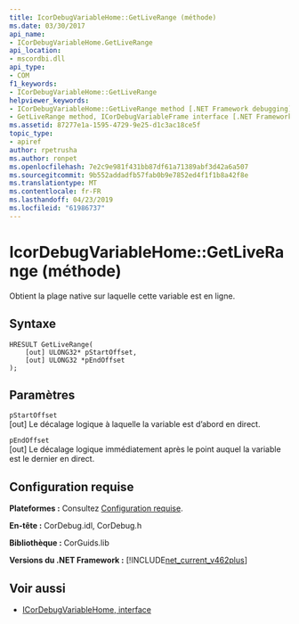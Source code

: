 ```yaml
---
title: IcorDebugVariableHome::GetLiveRange (méthode)
ms.date: 03/30/2017
api_name:
- ICorDebugVariableHome.GetLiveRange
api_location:
- mscordbi.dll
api_type:
- COM
f1_keywords:
- ICorDebugVariableHome::GetLiveRange
helpviewer_keywords:
- ICorDebugVariableHome::GetLiveRange method [.NET Framework debugging]
- GetLiveRange method, ICorDebugVariableFrame interface [.NET Framework debugging]
ms.assetid: 87277e1a-1595-4729-9e25-d1c3ac18ce5f
topic_type:
- apiref
author: rpetrusha
ms.author: ronpet
ms.openlocfilehash: 7e2c9e981f431bb87df61a71389abf3d42a6a507
ms.sourcegitcommit: 9b552addadfb57fab0b9e7852ed4f1f1b8a42f8e
ms.translationtype: MT
ms.contentlocale: fr-FR
ms.lasthandoff: 04/23/2019
ms.locfileid: "61986737"
---
```

# <a name="icordebugvariablehomegetliverange-method"></a>IcorDebugVariableHome::GetLiveRange (méthode)
Obtient la plage native sur laquelle cette variable est en ligne.  
  
## <a name="syntax"></a>Syntaxe  
  
```  
HRESULT GetLiveRange(  
    [out] ULONG32* pStartOffset,  
    [out] ULONG32 *pEndOffset  
);  
```  
  
## <a name="parameters"></a>Paramètres  
 `pStartOffset`  
 [out] Le décalage logique à laquelle la variable est d’abord en direct.  
  
 `pEndOffset`  
 [out] Le décalage logique immédiatement après le point auquel la variable est le dernier en direct.  
  
## <a name="requirements"></a>Configuration requise  
 **Plateformes :** Consultez [Configuration requise](../../../../docs/framework/get-started/system-requirements.md).  
  
 **En-tête :** CorDebug.idl, CorDebug.h  
  
 **Bibliothèque :** CorGuids.lib  
  
 **Versions du .NET Framework :** [!INCLUDE[net_current_v462plus](../../../../includes/net-current-v462plus-md.md)]  
  
## <a name="see-also"></a>Voir aussi

- [ICorDebugVariableHome, interface](../../../../docs/framework/unmanaged-api/debugging/icordebugvariablehome-interface.md)
